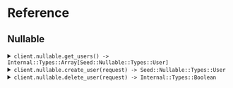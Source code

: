 # Reference
## Nullable
<details><summary><code>client.nullable.get_users() -> Internal::Types::Array[Seed::Nullable::Types::User]</code></summary>
<dl>
<dd>

#### 🔌 Usage

<dl>
<dd>

<dl>
<dd>

```ruby
client.nullable.get_users({
  avatar:'avatar',
  extra:true
});
```
</dd>
</dl>
</dd>
</dl>

#### ⚙️ Parameters

<dl>
<dd>

<dl>
<dd>

**usernames:** `String` 
    
</dd>
</dl>

<dl>
<dd>

**avatar:** `String` 
    
</dd>
</dl>

<dl>
<dd>

**activated:** `Internal::Types::Boolean` 
    
</dd>
</dl>

<dl>
<dd>

**tags:** `String` 
    
</dd>
</dl>

<dl>
<dd>

**extra:** `Internal::Types::Boolean` 
    
</dd>
</dl>
</dd>
</dl>


</dd>
</dl>
</details>

<details><summary><code>client.nullable.create_user(request) -> Seed::Nullable::Types::User</code></summary>
<dl>
<dd>

#### 🔌 Usage

<dl>
<dd>

<dl>
<dd>

```ruby
client.nullable.create_user({
  username:'username',
  tags:['tags', 'tags'],
  metadata:{
    createdAt:'2024-01-15T09:30:00Z',
    updatedAt:'2024-01-15T09:30:00Z',
    avatar:'avatar',
    activated:true,
    values:{
      values:'values'
    }
  },
  avatar:'avatar'
});
```
</dd>
</dl>
</dd>
</dl>

#### ⚙️ Parameters

<dl>
<dd>

<dl>
<dd>

**username:** `String` 
    
</dd>
</dl>

<dl>
<dd>

**tags:** `Internal::Types::Array[String]` 
    
</dd>
</dl>

<dl>
<dd>

**metadata:** `Seed::Nullable::Types::Metadata` 
    
</dd>
</dl>

<dl>
<dd>

**avatar:** `String` 
    
</dd>
</dl>
</dd>
</dl>


</dd>
</dl>
</details>

<details><summary><code>client.nullable.delete_user(request) -> Internal::Types::Boolean</code></summary>
<dl>
<dd>

#### 🔌 Usage

<dl>
<dd>

<dl>
<dd>

```ruby
client.nullable.delete_user({
  username:'xy'
});
```
</dd>
</dl>
</dd>
</dl>

#### ⚙️ Parameters

<dl>
<dd>

<dl>
<dd>

**username:** `String` — The user to delete.
    
</dd>
</dl>
</dd>
</dl>


</dd>
</dl>
</details>
